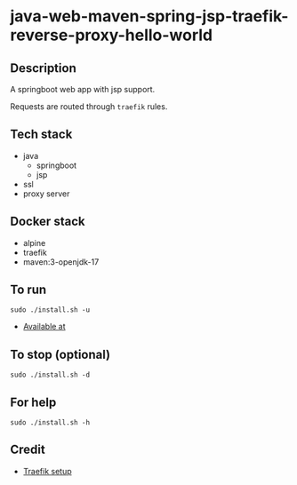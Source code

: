 # java-web-maven-spring-jsp-traefik-reverse-proxy-hello-world

## Description
A springboot web app with jsp support.

Requests are routed through `traefik` rules.

## Tech stack
- java
  - springboot
  - jsp
- ssl
- proxy server

## Docker stack
- alpine
- traefik
- maven:3-openjdk-17

## To run
`sudo ./install.sh -u`
- [Available at](https://myapi.docker.localhost)

## To stop (optional)
`sudo ./install.sh -d`

## For help
`sudo ./install.sh -h`

## Credit
- [Traefik setup](https://medium.com/it-dead-inside/use-traefik-for-local-docker-https-4f3965d7d129)
